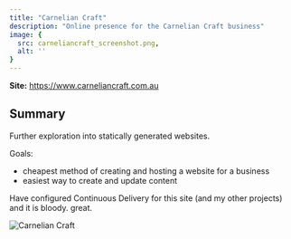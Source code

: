 ```yaml
---
title: "Carnelian Craft"
description: "Online presence for the Carnelian Craft business"
image: {
  src: carneliancraft_screenshot.png,
  alt: ''
}
---
```


**Site:** https://www.carneliancraft.com.au

## Summary

Further exploration into statically generated websites.

Goals:
* cheapest method of creating and hosting a website for a business
* easiest way to create and update content

Have configured Continuous Delivery for this site (and my other projects) and it is bloody. great.

![Carnelian Craft](https://www.owen.nz/carneliancraft_screenshot.png)

